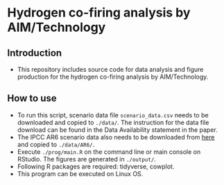 # Hydrogen co-firing analysis by AIM/Technology

## Introduction

- This repository includes source code for data analysis and figure production for the hydrogen co-firing analysis by AIM/Technology.

## How to use

- To run this script, scenario data file `scenario_data.csv` needs to be downloaded and copied to `./data/`. The instruction for the data file download can be found in the Data Availability statement in the paper.
- The IPCC AR6 scenario data also needs to be downloaded from [here](https://data.ene.iiasa.ac.at/ar6/) and copied to `./data/AR6/`.
- Execute `./prog/main.R` on the command line or main console on RStudio. The figures are generated in `./output/`.
- Following R packages are required: tidyverse, cowplot.
- This program can be executed on Linux OS.
